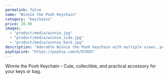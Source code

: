 ```yaml
---
permalink: false
name: "Winnie the Pooh Keychain"
category: "keychains"
price: 28.00
images:
  - "product/media/winnie.jpg"
  - "product/media/winnie_side.jpg"
  - "product/media/winnie_back.jpg"
description: "Adorable Winnie the Pooh keychain with multiple views, perfect for fans and collectors."
payhipLink: "https://payhip.com/b/RJ9US"
---
```


Winnie the Pooh Keychain – Cute, collectible, and practical accessory for your keys or bag.
